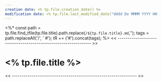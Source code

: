 ```yaml
---
creation date: <% tp.file.creation_date() %>
modification date: <% tp.file.last_modified_date("dddd Do MMMM YYYY HH:mm:ss") %>
---
```

<%* 
	const path = tp.file.find_tfile(tp.file.title).path.replace(`/${tp.file.title}.md`,'');
	tags = path.replaceAll('/', ' #');
	tR += ('#').concat(tags);
%>
<< ---------------------------------------------------------------- >>

# <% tp.file.title %>

<< ---------------------------------------------------------------- >>
